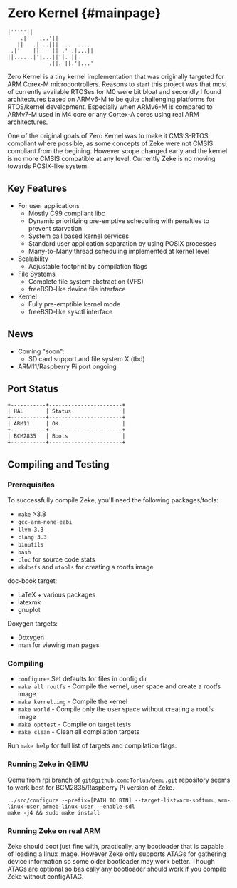 Zero Kernel    {#mainpage}
===========

    |'''''||
        .|'   ...'||
       ||   .|...|||  ..  .... 
     .|'    ||    || .' .|...|| 
    ||......|'|...||'|. || 
                 .||. ||.'|...'

Zero Kernel is a tiny kernel implementation that was originally targeted for
ARM Corex-M microcontrollers. Reasons to start this project was that most of
currently available RTOSes for M0 were bit bloat and secondly I found
architectures based on ARMv6-M to be quite challenging platforms for RTOS/kernel
development. Especially when ARMv6-M is compared to ARMv7-M used in M4 core or
any Cortex-A cores using real ARM architectures.

One of the original goals of Zero Kernel was to make it CMSIS-RTOS compliant
where possible, as some concepts of Zeke were not CMSIS compliant from the
begining. However scope changed early and the kernel is no more CMSIS compatible
at any level. Currently Zeke is no moving towards POSIX-like system.

Key Features
------------
- For user applications
    - Mostly C99 compliant libc
    - Dynamic prioritizing pre-emptive scheduling with penalties to prevent
      starvation
    - System call based kernel services
    - Standard user application separation by using POSIX processes
    - Many-to-Many thread scheduling implemented at kernel level
- Scalability
    - Adjustable footprint by compilation flags
- File Systems
    - Complete file system abstraction (VFS)
    - freeBSD-like device file interface
- Kernel
    - Fully pre-emptible kernel mode
    - freeBSD-like sysctl interface

News
----
- Coming "soon":
    - SD card support and file system X (tbd)
- ARM11/Raspberry Pi port ongoing

Port Status
-----------

    +-----------+-----------------------+
    | HAL       | Status                |
    +-----------+-----------------------+
    | ARM11     | OK                    |
    +-----------+-----------------------+
    | BCM2835   | Boots                 |
    +-----------+-----------------------+


Compiling and Testing
---------------------

### Prerequisites

To successfully compile Zeke, you'll need the following packages/tools:

- `make` >3.8
- `gcc-arm-none-eabi`
- `llvm-3.3`
- `clang 3.3`
- `binutils`
- `bash`
- `cloc` for source code stats
- `mkdosfs` and `mtools` for creating a rootfs image

doc-book target:

- LaTeX + various packages
- latexmk
- gnuplot

Doxygen targets:

- Doxygen
- man for viewing man pages

### Compiling

+ `configure`- Set defaults for files in config dir
+ `make all rootfs` - Compile the kernel, user space and create a rootfs image
+ `make kernel.img` - Compile the kernel
+ `make world` - Compile only the user space without creating a rootfs image
+ `make opttest` - Compile on target tests
+ `make clean` - Clean all compilation targets

Run `make help` for full list of targets and compilation flags.

### Running Zeke in QEMU

Qemu from rpi branch of `git@github.com:Torlus/qemu.git` repository seems to work
best for BCM2835/Raspberry Pi version of Zeke.

    ../src/configure --prefix=[PATH TO BIN] --target-list=arm-softmmu,arm-linux-user,armeb-linux-user --enable-sdl
    make -j4 && sudo make install

### Running Zeke on real ARM

Zeke should boot just fine with, practically, any bootloader that is capable of
loading a linux image. However Zeke only supports ATAGs for gathering device
information so some older bootloader may work better. Though ATAGs are optional
so basically any bootloader should work if you compile Zeke without configATAG.


